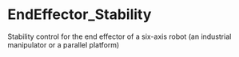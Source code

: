 # EndEffector_Stability
Stability control for the end effector of a six-axis robot (an industrial manipulator or a parallel platform)
